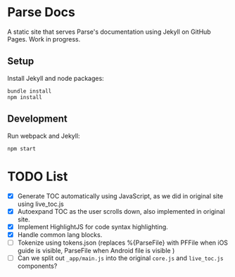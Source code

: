 # Parse Docs

A static site that serves Parse's documentation using Jekyll on GitHub Pages. Work in progress.

## Setup

Install Jekyll and node packages:

```
bundle install
npm install
```

## Development

Run webpack and Jekyll:

```
npm start
```

# TODO List

- [X] Generate TOC automatically using JavaScript, as we did in original site using live_toc.js
- [X] Autoexpand TOC as the user scrolls down, also implemented in original site.
- [X] Implement HighlightJS for code syntax highlighting.
- [X] Handle common lang blocks.
- [ ] Tokenize using tokens.json (replaces %{ParseFile} with PFFile when iOS guide is visible, ParseFile when Android file is visible )
- [ ] Can we split out `_app/main.js` into the original `core.js` and `live_toc.js` components?

